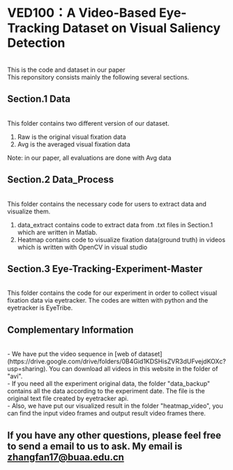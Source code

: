 # VED100：A Video-Based Eye-Tracking Dataset on Visual Saliency Detection

</br>
This is the code and dataset in our paper
</br>
This reponsitory consists mainly the following several sections.

## Section.1 Data
</br>
This folder contains two different version of our dataset.

1. Raw is the original visual fixation data
2. Avg is the averaged visual fixation data

Note: in our paper, all evaluations are done with Avg data
## Section.2 Data_Process
</br>
This folder contains the necessary code for users to extract data and visualize them.

1. data_extract contains code to extract data from .txt files in Section.1 which are written in Matlab.
2. Heatmap contains code to visualize fixation data(ground truth) in videos which is written with OpenCV in visual studio

## Section.3 Eye-Tracking-Experiment-Master
</br>
This folder contains the code for our experiment in order to collect visual fixation data via eyetracker. The codes are witten with python and the eyetracker is EyeTribe.

## Complementary Information 
</br>
- We have put the video sequence in [web of dataset](https://drive.google.com/drive/folders/0B4Gid1KDSHisZVR3dUFvejdKOXc?usp=sharing).
You can download all videos in this website in the folder of "avi".
</br>
- If you need all the experiment original data, the folder "data_backup" contains all the data according to the experiment date. The file is the original text file created by eyetracker api.
</br>
- Also, we have put our visualized result in the folder "heatmap_video", you can find the input video frames and output result video frames there.
</br>

## If you have any other questions, please feel free to send a email to us to ask. My email is zhangfan17@buaa.edu.cn




